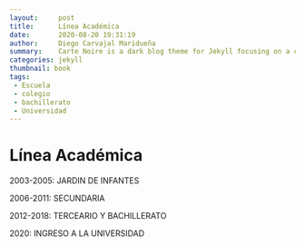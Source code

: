 ```yaml
---
layout:     post
title:      Línea Académica
date:       2020-08-20 19:31:19
author:     Diego Carvajal Maridueña
summary:    Carte Noire is a dark blog theme for Jekyll focusing on a clear reading experience.
categories: jekyll
thumbnail: book
tags:
 - Escuela
 - colegio
 - bachillerato
 - Universidad
---
```


<h1>Línea Académica</h1>

2003-2005: JARDIN DE INFANTES

2006-2011: SECUNDARIA

2012-2018: TERCEARIO Y BACHILLERATO

2020: INGRESO A LA UNIVERSIDAD

